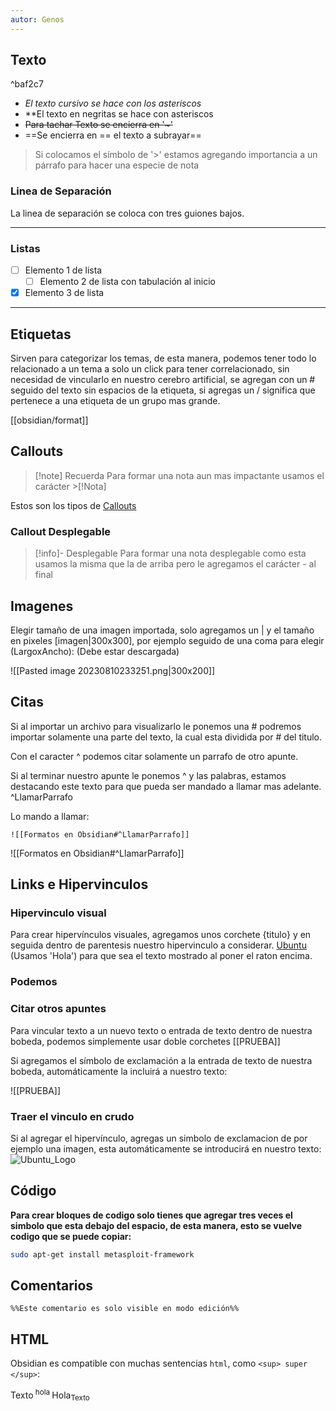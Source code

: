 ```yaml
---
autor: Genos
---
```

## Texto

^baf2c7

- *El texto cursivo se hace con los asteriscos*
- **El texto en negritas se hace con asteriscos
- ~~Para tachar Texto se encierra en '~'~~
- ==Se encierra en == el texto a subrayar==

>Si colocamos el símbolo de '>' estamos agregando importancia a un párrafo para hacer una especie de nota

### Linea de Separación

La linea de separación se coloca con tres guiones bajos.
___
### Listas

- [ ] Elemento 1 de lista
	- [ ] Elemento 2 de lista con tabulación al inicio
- [x] Elemento 3 de lista

___

## Etiquetas

Sirven para categorizar los temas, de esta manera, podemos tener todo lo relacionado a un tema a solo un click para tener correlacionado, sin necesidad de vincularlo en nuestro cerebro artificial, se agregan con un # seguido del texto sin espacios de la etiqueta, si agregas un / significa que pertenece a una etiqueta de un grupo mas grande.

[[obsidian/format]]

## Callouts

>[!note] Recuerda
>Para formar una nota aun mas impactante usamos el carácter >[!Nota]

Estos son los tipos de [Callouts](https://help.obsidian.md/Editing+and+formatting/Callouts)
### Callout Desplegable

>[!info]- Desplegable
>Para formar una nota desplegable como esta usamos la misma que la de arriba pero le agregamos el carácter - al final

## Imagenes

Elegir tamaño de una imagen importada, solo agregamos un | y el tamaño en pixeles [imagen|300x300], por ejemplo seguido de una coma para elegir (LargoxAncho): (Debe estar descargada)

![[Pasted image 20230810233251.png|300x200]]


## Citas

Si al importar un archivo para visualizarlo le ponemos una # podremos importar solamente una parte del texto, la cual esta dividida por # del titulo.

Con el caracter ^ podemos citar solamente un parrafo de otro apunte.

Si al terminar nuestro apunte le ponemos ^ y las palabras, estamos destacando este texto para que pueda ser mandado a llamar mas adelante. ^LlamarParrafo

Lo mando a llamar:

```
![[Formatos en Obsidian#^LlamarParrafo]]
```

![[Formatos en Obsidian#^LlamarParrafo]]

## Links e Hipervinculos

### Hipervinculo visual

Para crear hipervínculos visuales, agregamos unos corchete {titulo} y en seguida dentro de parentesis nuestro hipervinculo a considerar.  [Ubuntu](https://www.ubuntu.com 'Hola') (Usamos 'Hola') para que sea el texto mostrado al poner el raton encima.

### Podemos 

### Citar otros apuntes

Para vincular texto a un nuevo texto o entrada de texto dentro de nuestra bobeda, podemos simplemente usar doble corchetes [[PRUEBA]]

Si agregamos el símbolo de exclamación a la entrada de texto de nuestra bobeda, automáticamente la incluirá a nuestro texto:

![[PRUEBA]]

### Traer el vinculo en crudo

Si al agregar el hipervínculo, agregas un simbolo de exclamacion de por ejemplo una imagen, esta automáticamente se introducirá en nuestro texto:
![Ubuntu_Logo](https://icons.iconarchive.com/icons/papirus-team/papirus-apps/512/distributor-logo-ubuntu-icon.png)

## Código

**Para crear bloques de codigo solo tienes que agregar tres veces el simbolo que esta debajo del espacio, de esta manera, esto se vuelve codigo que se puede copiar:**

```bash
sudo apt-get install metasploit-framework
```

## Comentarios

```
%%Este comentario es solo visible en modo edición%%
```


## HTML

Obsidian es compatible con muchas sentencias `html`, como `<sup> super </sup>`:

Texto<sup> hola </sup>
Hola<sub>Texto</sub>
